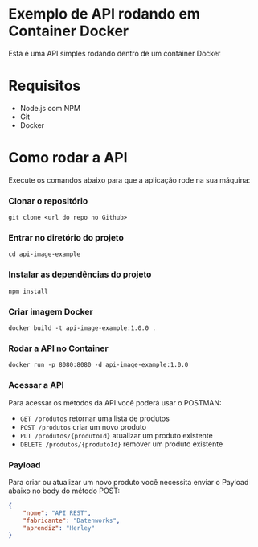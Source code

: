 # Exemplo de API rodando em Container Docker

Esta é uma API simples rodando dentro de um container Docker

# Requisitos

-   Node.js com NPM
-   Git
-   Docker

# Como rodar a API

Execute os comandos abaixo para que a aplicação rode na sua máquina:

### Clonar o repositório

```
git clone <url do repo no Github>
```

### Entrar no diretório do projeto

```
cd api-image-example
```

### Instalar as dependências do projeto

```
npm install
```

### Criar imagem Docker

```
docker build -t api-image-example:1.0.0 .
```

### Rodar a API no Container

```
docker run -p 8080:8080 -d api-image-example:1.0.0
```

### Acessar a API

Para acessar os métodos da API você poderá usar o POSTMAN:

-   `GET /produtos` retornar uma lista de produtos
-   `POST /produtos` criar um novo produto
-   `PUT /produtos/{produtoId}` atualizar um produto existente
-   `DELETE /produtos/{produtoId}` remover um produto existente

### Payload

Para criar ou atualizar um novo produto você necessita enviar o Payload abaixo no body do método POST:

```json
{
    "nome": "API REST",
    "fabricante": "Datenworks",
    "aprendiz": "Herley"
}
```
